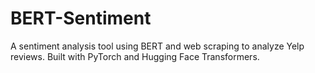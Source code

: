 # BERT-Sentiment
 A sentiment analysis tool using BERT and web scraping to analyze Yelp reviews. Built with PyTorch and Hugging Face Transformers.
